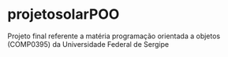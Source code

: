 # projetosolarPOO
Projeto final referente a matéria programação orientada a objetos (COMP0395) da Universidade Federal de Sergipe
